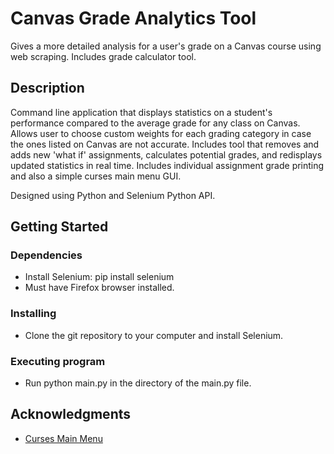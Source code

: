 # Canvas Grade Analytics Tool

Gives a more detailed analysis for a user's grade on a Canvas course using web scraping. Includes grade calculator tool.

## Description

Command line application that displays statistics on a student's performance compared to the average grade for any class on Canvas. Allows user to choose custom weights for each grading category in case the ones listed on Canvas are not accurate. Includes tool that removes and adds new 'what if' assignments, calculates potential grades, and redisplays updated statistics in real time. Includes individual assignment grade printing and also a simple curses main menu GUI.

Designed using Python and Selenium Python API.

## Getting Started

### Dependencies

* Install Selenium: pip install selenium
* Must have Firefox browser installed.

### Installing

* Clone the git repository to your computer and install Selenium.

### Executing program

* Run python main.py in the directory of the main.py file.

## Acknowledgments

* [Curses Main Menu](https://www.youtube.com/watch?v=zwMsmBsC1GM)

